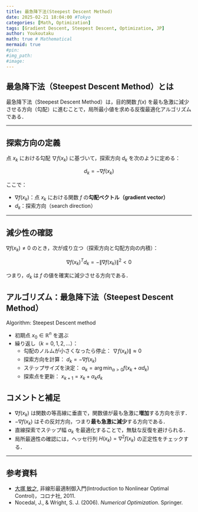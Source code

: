 ```yaml
---
title: 最急降下法(Steepest Descent Method)
date: 2025-02-21 18:04:00 #Tokyo
categories: [Math, Optimization]
tags: [Gradient Descent, Steepest Descent, Optimization, JP]
author: Youkoutaku
math: true # Mathematical
mermaid: true
#pin:
#img_path:
#image:
---
```


## 最急降下法（Steepest Descent Method）とは

最急降下法（Steepest Descent Method）は，目的関数 $f(x)$ を最も急激に減少させる方向（勾配）に進むことで，局所最小値を求める反復最適化アルゴリズムである．

---
## 探索方向の定義
点 $x_k$ における勾配 $\nabla f(x_k)$ に基づいて，探索方向 $d_k$ を次のように定める：

$$d_k = -\nabla f(x_k)$$

ここで：
- $\nabla f(x_k)$：点 $x_k$ における関数 $f$ の**勾配ベクトル（gradient vector）**
- $d_k$：探索方向（search direction）

---
## 減少性の確認
$\nabla f(x_k) \ne 0$ のとき，次が成り立つ（探索方向と勾配方向の内積）：

$$\nabla f(x_k)^T d_k = -\|\nabla f(x_k)\|^2 < 0$$

つまり，$d_k$ は $f$ の値を確実に減少させる方向である．

## アルゴリズム：最急降下法（Steepest Descent Method）

Algorithm: Steepest Descent method
- 初期点 $x_0 \in \mathbb{R}^n$ を選ぶ
- 繰り返し（$k=0,1,2,\dots$）：
    - 勾配のノルムが小さくなったら停止：
        $\nabla f(x_k)\| \approx 0$
    - 探索方向を計算：
        $d_k = -\nabla f(x_k)$
    - ステップサイズを決定：
        $\alpha_k = \arg\min_{\alpha > 0} f(x_k + \alpha d_k)$
    - 探索点を更新：
        $x_{k+1} = x_k + \alpha_k d_k$

## コメントと補足
- $\nabla f(x_k)$ は関数の等高線に垂直で，関数値が最も急激に**増加**する方向を示す．
- $-\nabla f(x_k)$ はその反対方向，つまり**最も急激に減少**する方向である．
- 直線探索でステップ幅 $\alpha_k$ を最適化することで，無駄な反復を避けられる．
- 局所最適性の確認には，ヘッセ行列 $H(x_k) = \nabla^2 f(x_k)$ の正定性をチェックする．

---
## 参考資料
- [大塚 敏之](https://www.ids.sys.i.kyoto-u.ac.jp/index.html), 非線形最適制御入門(Introduction to Nonlinear Optimal Control)，コロナ社, 2011.
- Nocedal, J., & Wright, S. J. (2006). *Numerical Optimization*. Springer.